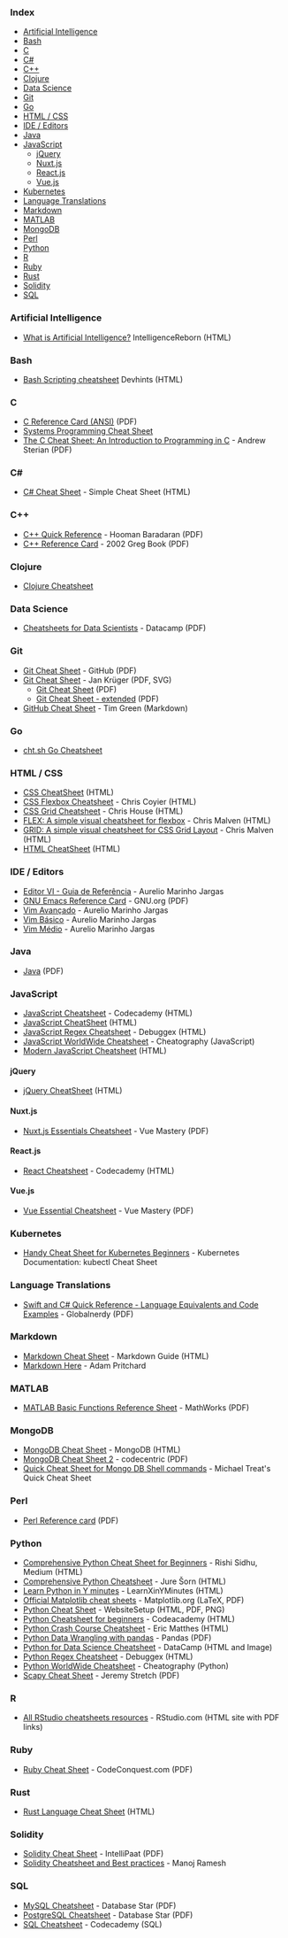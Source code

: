 ### Index

* [Artificial Intelligence](#artificial-intelligence)
* [Bash](#bash)
* [C](#c)
* [C#](#c-sharp)
* [C++](#cpp)
* [Clojure](#clojure)
* [Data Science](#data-science)
* [Git](#git)
* [Go](#go)
* [HTML / CSS](#html--css)
* [IDE / Editors](#ide--editors)
* [Java](#java)
* [JavaScript](#javascript)
  * [jQuery](#jquery)
  * [Nuxt.js](#nuxtjs)
  * [React.js](#reactjs)
  * [Vue.js](#vuejs)
* [Kubernetes](#kubernetes)
* [Language Translations](#language-translations)
* [Markdown](#markdown)
* [MATLAB](#matlab)
* [MongoDB](#mongodb)
* [Perl](#perl)
* [Python](#python)
* [R](#r)
* [Ruby](#ruby)
* [Rust](#rust)
* [Solidity](#solidity)
* [SQL](#sql)


### Artificial Intelligence

* [What is Artificial Intelligence?](https://intelligencereborn.com/ArtificialIntelligence.html) IntelligenceReborn (HTML)


### Bash

* [Bash Scripting cheatsheet](https://devhints.io/bash) Devhints (HTML)


### C

* [C Reference Card (ANSI)](https://users.ece.utexas.edu/~adnan/c-refcard.pdf) (PDF)
* [Systems Programming Cheat Sheet](https://github.com/jstrieb/systems-programming-cheat-sheet)
* [The C Cheat Sheet: An Introduction to Programming in C](https://sites.ualberta.ca/~ygu/courses/geoph624/codes/C.CheatSheet.pdf) - Andrew Sterian (PDF)


### <a name="c-sharp"></a>C#

* [C# Cheat Sheet](https://simplecheatsheet.com/tag/c-cheat-sheet-1/) - Simple Cheat Sheet (HTML)


### <a name="cpp"></a>C++

* [C++ Quick Reference](http://www.hoomanb.com/cs/quickref/CppQuickRef.pdf) - Hooman Baradaran (PDF)
* [C++ Reference Card](https://www.cs.ccu.edu.tw/~damon/oop/,c++refcard.pdf) - 2002 Greg Book (PDF)


### Clojure

* [Clojure Cheatsheet](http://clojure.org/cheatsheet)


### Data Science

* [Cheatsheets for Data Scientists](https://www.datacamp.com/community/data-science-cheatsheets) - Datacamp (PDF)


### Git

* [Git Cheat Sheet](https://education.github.com/git-cheat-sheet-education.pdf) - GitHub (PDF)
* [Git Cheat Sheet](http://git.jk.gs) - Jan Krüger (PDF, SVG)
  * [Git Cheat Sheet](https://jan-krueger.net/wordpress/wp-content/uploads/2007/09/git-cheat-sheet.pdf) (PDF)
  * [Git Cheat Sheet - extended](https://jan-krueger.net/wordpress/wp-content/uploads/2007/09/git-cheat-sheet-v2.zip) (PDF)
* [GitHub Cheat Sheet](https://github.com/tiimgreen/github-cheat-sheet) - Tim Green (Markdown)


### Go

* [cht.sh Go Cheatsheet](https://cht.sh/go/:learn)


### HTML / CSS

* [CSS CheatSheet](https://htmlcheatsheet.com/css/) (HTML)
* [CSS Flexbox Cheatsheet](https://css-tricks.com/snippets/css/a-guide-to-flexbox/) - Chris Coyier (HTML)
* [CSS Grid Cheatsheet](https://css-tricks.com/snippets/css/complete-guide-grid/) - Chris House (HTML)
* [FLEX: A simple visual cheatsheet for flexbox](https://flexbox.malven.co) - Chris Malven (HTML)
* [GRID: A simple visual cheatsheet for CSS Grid Layout](https://grid.malven.co) - Chris Malven (HTML)
* [HTML CheatSheet](https://htmlcheatsheet.com) (HTML)


### <a name="ide--editores"></a>IDE / Editors

* [Editor VI - Guia de Referência](https://aurelio.net/curso/material/vim-ref.html) - Aurelio Marinho Jargas
* [GNU Emacs Reference Card](https://www.gnu.org/software/emacs/refcards/pdf/refcard.pdf) - GNU.org (PDF)
* [Vim Avançado](https://aurelio.net/vim/vim-avancado.txt) - Aurelio Marinho Jargas
* [Vim Básico](https://aurelio.net/vim/vim-basico.txt) - Aurelio Marinho Jargas
* [Vim Médio](https://aurelio.net/vim/vim-medio.txt) - Aurelio Marinho Jargas


### Java

* [Java](https://programmingwithmosh.com/wp-content/uploads/2019/07/Java-Cheat-Sheet.pdf) (PDF)


### JavaScript

* [JavaScript Cheatsheet](https://www.codecademy.com/learn/introduction-to-javascript/modules/learn-javascript-introduction/cheatsheet) - Codecademy (HTML)
* [JavaScript CheatSheet](https://htmlcheatsheet.com/js/) (HTML)
* [JavaScript Regex Cheatsheet](https://www.debuggex.com/cheatsheet/regex/javascript) - Debuggex (HTML)
* [JavaScript WorldWide Cheatsheet](https://cheatography.com/davechild/cheat-sheets/javascript/) - Cheatography (JavaScript)
* [Modern JavaScript Cheatsheet](https://github.com/mbeaudru/modern-js-cheatsheet) (HTML)


#### jQuery

* [jQuery CheatSheet](https://htmlcheatsheet.com/jquery/) (HTML)


#### Nuxt.js

* [Nuxt.js Essentials Cheatsheet](https://www.vuemastery.com/pdf/Nuxtjs-Cheat-Sheet.pdf) - Vue Mastery (PDF)


#### React.js

* [React Cheatsheet](https://www.codecademy.com/learn/react-101/modules/react-101-jsx-u/cheatsheet) - Codecademy (HTML)


#### Vue.js

* [Vue Essential Cheatsheet](https://www.vuemastery.com/pdf/Vue-Essentials-Cheat-Sheet.pdf) - Vue Mastery (PDF)


### Kubernetes

* [Handy Cheat Sheet for Kubernetes Beginners](https://kubernetes.io/docs/reference/kubectl/cheatsheet/) - Kubernetes Documentation: kubectl Cheat Sheet


### Language Translations

* [Swift and C# Quick Reference - Language Equivalents and Code Examples](http://www.globalnerdy.com/wordpress/wp-content/uploads/2015/03/SwiftCSharpPoster.pdf) - Globalnerdy (PDF)


### Markdown

* [Markdown Cheat Sheet](https://www.markdownguide.org/cheat-sheet/) - Markdown Guide (HTML)
* [Markdown Here](https://github.com/adam-p/markdown-here/wiki/Markdown-Cheatsheet) - Adam Pritchard


### MATLAB

* [MATLAB Basic Functions Reference Sheet](https://www.mathworks.com/content/dam/mathworks/fact-sheet/matlab-basic-functions-reference.pdf) - MathWorks (PDF)


### MongoDB

* [MongoDB Cheat Sheet](https://www.mongodb.com/developer/quickstart/cheat-sheet) - MongoDB (HTML)
* [MongoDB Cheat Sheet 2](https://blog.codecentric.de/files/2012/12/MongoDB-CheatSheet-v1_0.pdf) - codecentric (PDF)
* [Quick Cheat Sheet for Mongo DB Shell commands](https://gist.github.com/michaeltreat/d3bdc989b54cff969df86484e091fd0c) - Michael Treat's Quick Cheat Sheet


### Perl

* [Perl Reference card](https://michaelgoerz.net/refcards/perl_refcard.pdf) (PDF)


### Python

* [Comprehensive Python Cheat Sheet for Beginners](https://medium.com/the-codehub/comprehensive-python-cheat-sheet-for-beginners-5d76bb038fa2) - Rishi Sidhu, Medium (HTML)
* [Comprehensive Python Cheatsheet](https://gto76.github.io/python-cheatsheet) - Jure Šorn (HTML)
* [Learn Python in Y minutes](https://learnxinyminutes.com/docs/python/) - LearnXinYMinutes (HTML)
* [Official Matplotlib cheat sheets](https://github.com/matplotlib/cheatsheets) - Matplotlib.org (LaTeX, PDF)
* [Python Cheat Sheet](https://websitesetup.org/python-cheat-sheet/) - WebsiteSetup (HTML, PDF, PNG)
* [Python Cheatsheet for beginners](https://www.codecademy.com/learn/learn-python-3/modules/learn-python3-syntax/cheatsheet) - Codeacademy (HTML)
* [Python Crash Course Cheatsheet](https://ehmatthes.github.io/pcc/cheatsheets/README.html) - Eric Matthes (HTML)
* [Python Data Wrangling with pandas](https://pandas.pydata.org/Pandas_Cheat_Sheet.pdf) - Pandas (PDF)
* [Python for Data Science Cheatsheet](https://pydatascience.org/data-science-cheatsheets/) - DataCamp (HTML and Image)
* [Python Regex Cheatsheet](https://www.debuggex.com/cheatsheet/regex/python) - Debuggex (HTML)
* [Python WorldWide Cheatsheet](https://cheatography.com/davechild/cheat-sheets/python/) - Cheatography (Python)
* [Scapy Cheat Sheet](https://www.templateroller.com/template/160817/scapy-cheat-sheet-jeremy-stretch.html) - Jeremy Stretch (PDF)


### R

* [All RStudio cheatsheets resources](https://www.rstudio.com/resources/cheatsheets) - RStudio.com (HTML site with PDF links)


### Ruby

* [Ruby Cheat Sheet](https://www.codeconquest.com/wp-content/uploads/Ruby-Cheat-Sheet-by-CodeConquestDOTcom.pdf) - CodeConquest.com (PDF)


### Rust

* [Rust Language Cheat Sheet](https://cheats.rs) (HTML)


### Solidity

* [Solidity Cheat Sheet](https://intellipaat.com/mediaFiles/2019/03/Solidity-Cheat-Sheet.pdf) - IntelliPaat (PDF)
* [Solidity Cheatsheet and Best practices](https://manojpramesh.github.io/solidity-cheatsheet/) - Manoj Ramesh


### SQL

* [MySQL Cheatsheet](https://s3-us-west-2.amazonaws.com/dbshostedfiles/dbs/sql_cheat_sheet_mysql.pdf) - Database Star (PDF)
* [PostgreSQL Cheatsheet](https://s3-us-west-2.amazonaws.com/dbshostedfiles/dbs/sql_cheat_sheet_pgsql.pdf) - Database Star (PDF)
* [SQL Cheatsheet](https://www.codecademy.com/learn/learn-sql/modules/learn-sql-manipulation/cheatsheet) - Codecademy (SQL)
